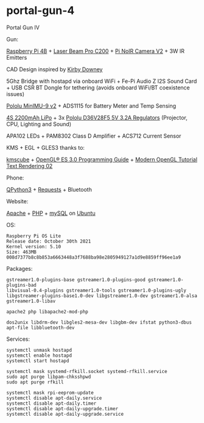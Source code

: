 # portal-gun-4
Portal Gun IV


Gun:

[Raspberry Pi 4B](https://www.raspberrypi.org/) + [Laser Beam Pro C200](http://laserbeampro.com/) + [Pi NoIR Camera V2](https://www.raspberrypi.com/products/pi-noir-camera-v2/) + 3W IR Emitters

CAD Design inspired by [Kirby Downey](https://kirbydowney.com/)

5Ghz Bridge with hostapd via onboard WiFi + Fe-Pi Audio Z I2S Sound Card + USB CSR BT Dongle for tethering (avoids onboard WiFi/BT coexistence issues)

[Pololu MinIMU-9 v2](https://www.pololu.com/product/1268) + ADS1115 for Battery Meter and Temp Sensing

[4S 2200mAh LiPo](https://hobbyking.com/en_us/turnigy-2200mah-4s-20c-lipoly-pack-w-xt60-connector.html) + 3x [Pololu D36V28F5 5V 3.2A Regulators](https://www.pololu.com/product/3782) (Projector, CPU, Lighting and Sound)

APA102 LEDs + PAM8302 Class D Amplifier + ACS712 Current Sensor

KMS + EGL + GLES3 thanks to:

[kmscube](https://gitlab.freedesktop.org/mesa/kmscube/) + [OpenGL® ES 3.0 Programming Guide](https://github.com/danginsburg/opengles3-book) + [Modern OpenGL Tutorial Text Rendering 02](https://en.wikibooks.org/wiki/OpenGL_Programming/Modern_OpenGL_Tutorial_Text_Rendering_02)
 
Phone:

[QPython3](http://qpython.com/) + [Requests](http://docs.python-requests.org/en/latest/) + Bluetooth

Website:

[Apache](http://httpd.apache.org/) + [PHP](http://php.net/) + [mySQL](https://www.mysql.com/) on [Ubuntu](http://www.ubuntu.com/)

OS:
```
Raspberry Pi OS Lite
Release date: October 30th 2021
Kernel version: 5.10
Size: 463MB
008d7377b8c8b853a6663448a3f7688ba98e2805949127a1d9e8859ff96ee1a9
```
Packages:

```
gstreamer1.0-plugins-base gstreamer1.0-plugins-good gstreamer1.0-plugins-bad
libvisual-0.4-plugins gstreamer1.0-tools gstreamer1.0-plugins-ugly 
libgstreamer-plugins-base1.0-dev libgstreamer1.0-dev gstreamer1.0-alsa gstreamer1.0-libav
```
```
apache2 php libapache2-mod-php
```
```
dos2unix libdrm-dev libgles2-mesa-dev libgbm-dev ifstat python3-dbus apt-file libbluetooth-dev
```
Services:

```
systemctl unmask hostapd
systemctl enable hostapd
systemctl start hostapd
```
```
systemctl mask systemd-rfkill.socket systemd-rfkill.service
sudo apt purge libpam-chksshpwd
sudo apt purge rfkill
```
```
systemctl mask rpi-eeprom-update
systemctl disable apt-daily.service
systemctl disable apt-daily.timer
systemctl disable apt-daily-upgrade.timer
systemctl disable apt-daily-upgrade.service
```
